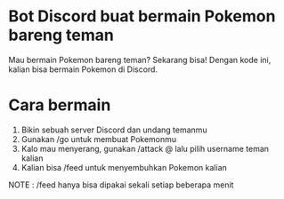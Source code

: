 # Bot Discord buat bermain Pokemon bareng teman

Mau bermain Pokemon bareng teman? Sekarang bisa!
Dengan kode ini, kalian bisa bermain Pokemon di Discord.

# Cara bermain
1. Bikin sebuah server Discord dan undang temanmu
2. Gunakan /go untuk membuat Pokemonmu
3. Kalo mau menyerang, gunakan /attack @ lalu pilih username teman kalian
4. Kalian bisa /feed untuk menyembuhkan Pokemon kalian

NOTE : /feed hanya bisa dipakai sekali setiap beberapa menit
